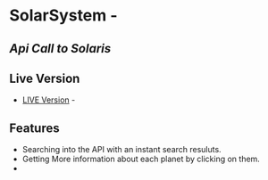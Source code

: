 # SolarSystem -

## _Api Call to Solaris_

## Live Version

- [LIVE Version](https://shahfarzane.github.io/Solar-System/) -

## Features

- Searching into the API with an instant search resuluts.
- Getting More information about each planet by clicking on them.
-
